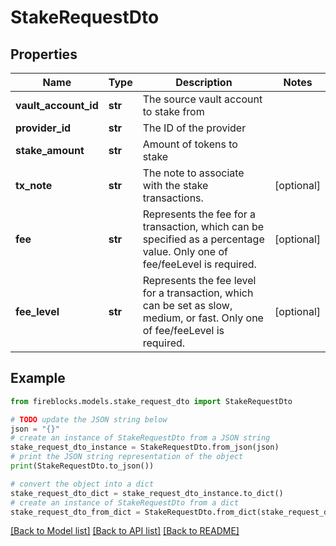 # StakeRequestDto


## Properties

Name | Type | Description | Notes
------------ | ------------- | ------------- | -------------
**vault_account_id** | **str** | The source vault account to stake from | 
**provider_id** | **str** | The ID of the provider | 
**stake_amount** | **str** | Amount of tokens to stake | 
**tx_note** | **str** | The note to associate with the stake transactions. | [optional] 
**fee** | **str** | Represents the fee for a transaction, which can be specified as a percentage value. Only one of fee/feeLevel is required. | [optional] 
**fee_level** | **str** | Represents the fee level for a transaction, which can be set as slow, medium, or fast. Only one of fee/feeLevel is required. | [optional] 

## Example

```python
from fireblocks.models.stake_request_dto import StakeRequestDto

# TODO update the JSON string below
json = "{}"
# create an instance of StakeRequestDto from a JSON string
stake_request_dto_instance = StakeRequestDto.from_json(json)
# print the JSON string representation of the object
print(StakeRequestDto.to_json())

# convert the object into a dict
stake_request_dto_dict = stake_request_dto_instance.to_dict()
# create an instance of StakeRequestDto from a dict
stake_request_dto_from_dict = StakeRequestDto.from_dict(stake_request_dto_dict)
```
[[Back to Model list]](../README.md#documentation-for-models) [[Back to API list]](../README.md#documentation-for-api-endpoints) [[Back to README]](../README.md)


